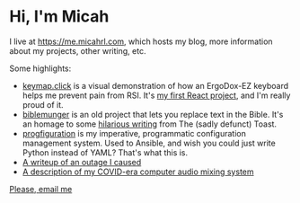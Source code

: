 # Hi, I'm Micah

I live at <https://me.micahrl.com>, which hosts my blog, more information about my projects, other writing, etc.

Some highlights:

- [keymap.click](https://keymap.click) is a visual demonstration of how an ErgoDox-EZ keyboard helps me prevent pain from RSI. It's [my first React project](https://github.com/mrled/keymap.click), and I'm really proud of it.
- [biblemunger](http://biblemunger.micahrl.com) is an old project that lets you replace text in the Bible. It's an homage to some [hilarious writing](https://the-toast.net/2015/09/30/bible-verses-where-the-word-tithe-has-been-replaced-with-ass-grass-or-cash-nobody-rides-for-free/) from The (sadly defunct) Toast.
- [progfiguration](https://pages.micahrl.com/progfiguration/) is my imperative, programmatic configuration management system. Used to Ansible, and wish you could just write Python instead of YAML? That's what this is.
- [A writeup of an outage I caused](https://me.micahrl.com/blog/random-failure-problems-upgrading-ansible-python/)
- [A description of my COVID-era computer audio mixing system](https://me.micahrl.com/projects/deskmx/)

[Please, email me](https://me.micahrl.com/standing-invitation/)
